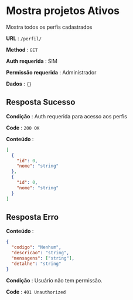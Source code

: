 # Mostra projetos Ativos

Mostra todos os perfis cadastrados

**URL** : `/perfil/`

**Method** : `GET`

**Auth requerida** : SIM

**Permissão requerida** : Administrador

**Dados** : `{}`

## Resposta Sucesso

**Condição** : Auth requerida para acesso aos perfis

**Code** : `200 OK`

**Conteúdo** :

```json
[
  {
    "id": 0,
    "nome": "string"
  },
  {
    "id": 0,
    "nome": "string"
  }
]
```

## Resposta Erro

**Conteúdo** :

```json
{
  "codigo": "Nenhum",
  "descricao": "string",
  "mensagens": ["string"],
  "detalhe": "string"
}
```

**Condição** : Usuário não tem permissão.

**Code** : `401 Unauthorized`
